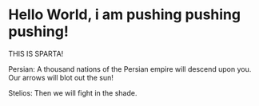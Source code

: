 # Hello World, i am pushing pushing pushing!
THIS IS SPARTA!

Persian: A thousand nations of the Persian empire will descend upon you. Our arrows will blot out the sun!

Stelios: Then we will fight in the shade.
